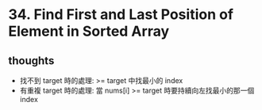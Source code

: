 # 34. Find First and Last Position of Element in Sorted Array

## thoughts

- 找不到 target 時的處理: >= target 中找最小的 index
- 有重複 target 時的處理: 當 nums[i] >= target 時要持續向左找最小的那一個 index